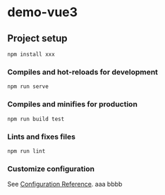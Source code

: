 # demo-vue3

## Project setup

```
npm install xxx
```

### Compiles and hot-reloads for development

```
npm run serve
```

### Compiles and minifies for production

```
npm run build test
```

### Lints and fixes files

```
npm run lint
```

### Customize configuration

See [Configuration Reference](https://cli.vuejs.org/config/).
aaa
bbbb
